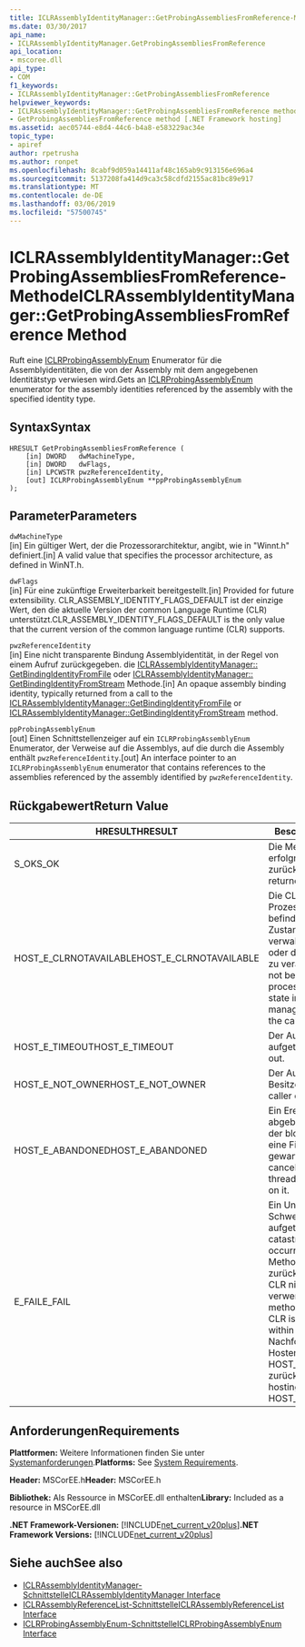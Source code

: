 ```yaml
---
title: ICLRAssemblyIdentityManager::GetProbingAssembliesFromReference-Methode
ms.date: 03/30/2017
api_name:
- ICLRAssemblyIdentityManager.GetProbingAssembliesFromReference
api_location:
- mscoree.dll
api_type:
- COM
f1_keywords:
- ICLRAssemblyIdentityManager::GetProbingAssembliesFromReference
helpviewer_keywords:
- ICLRAssemblyIdentityManager::GetProbingAssembliesFromReference method [.NET Framework hosting]
- GetProbingAssembliesFromReference method [.NET Framework hosting]
ms.assetid: aec05744-e8d4-44c6-b4a8-e583229ac34e
topic_type:
- apiref
author: rpetrusha
ms.author: ronpet
ms.openlocfilehash: 8cabf9d059a14411af48c165ab9c913156e696a4
ms.sourcegitcommit: 5137208fa414d9ca3c58cdfd2155ac81bc89e917
ms.translationtype: MT
ms.contentlocale: de-DE
ms.lasthandoff: 03/06/2019
ms.locfileid: "57500745"
---
```

# <a name="iclrassemblyidentitymanagergetprobingassembliesfromreference-method"></a><span data-ttu-id="703a4-102">ICLRAssemblyIdentityManager::GetProbingAssembliesFromReference-Methode</span><span class="sxs-lookup"><span data-stu-id="703a4-102">ICLRAssemblyIdentityManager::GetProbingAssembliesFromReference Method</span></span>
<span data-ttu-id="703a4-103">Ruft eine [ICLRProbingAssemblyEnum](../../../../docs/framework/unmanaged-api/hosting/iclrprobingassemblyenum-interface.md) Enumerator für die Assemblyidentitäten, die von der Assembly mit dem angegebenen Identitätstyp verwiesen wird.</span><span class="sxs-lookup"><span data-stu-id="703a4-103">Gets an [ICLRProbingAssemblyEnum](../../../../docs/framework/unmanaged-api/hosting/iclrprobingassemblyenum-interface.md) enumerator for the assembly identities referenced by the assembly with the specified identity type.</span></span>  
  
## <a name="syntax"></a><span data-ttu-id="703a4-104">Syntax</span><span class="sxs-lookup"><span data-stu-id="703a4-104">Syntax</span></span>  
  
```  
HRESULT GetProbingAssembliesFromReference (  
    [in] DWORD   dwMachineType,  
    [in] DWORD   dwFlags,  
    [in] LPCWSTR pwzReferenceIdentity,  
    [out] ICLRProbingAssemblyEnum **ppProbingAssemblyEnum  
);  
```  
  
## <a name="parameters"></a><span data-ttu-id="703a4-105">Parameter</span><span class="sxs-lookup"><span data-stu-id="703a4-105">Parameters</span></span>  
 `dwMachineType`  
 <span data-ttu-id="703a4-106">[in] Ein gültiger Wert, der die Prozessorarchitektur, angibt, wie in "Winnt.h" definiert.</span><span class="sxs-lookup"><span data-stu-id="703a4-106">[in] A valid value that specifies the processor architecture, as defined in WinNT.h.</span></span>  
  
 `dwFlags`  
 <span data-ttu-id="703a4-107">[in] Für eine zukünftige Erweiterbarkeit bereitgestellt.</span><span class="sxs-lookup"><span data-stu-id="703a4-107">[in] Provided for future extensibility.</span></span> <span data-ttu-id="703a4-108">CLR_ASSEMBLY_IDENTITY_FLAGS_DEFAULT ist der einzige Wert, den die aktuelle Version der common Language Runtime (CLR) unterstützt.</span><span class="sxs-lookup"><span data-stu-id="703a4-108">CLR_ASSEMBLY_IDENTITY_FLAGS_DEFAULT is the only value that the current version of the common language runtime (CLR) supports.</span></span>  
  
 `pwzReferenceIdentity`  
 <span data-ttu-id="703a4-109">[in] Eine nicht transparente Bindung Assemblyidentität, in der Regel von einem Aufruf zurückgegeben. die [ICLRAssemblyIdentityManager:: GetBindingIdentityFromFile](../../../../docs/framework/unmanaged-api/hosting/iclrassemblyidentitymanager-getbindingidentityfromfile-method.md) oder [ICLRAssemblyIdentityManager:: GetBindingIdentityFromStream](../../../../docs/framework/unmanaged-api/hosting/iclrassemblyidentitymanager-getbindingidentityfromstream-method.md) Methode.</span><span class="sxs-lookup"><span data-stu-id="703a4-109">[in] An opaque assembly binding identity, typically returned from a call to the [ICLRAssemblyIdentityManager::GetBindingIdentityFromFile](../../../../docs/framework/unmanaged-api/hosting/iclrassemblyidentitymanager-getbindingidentityfromfile-method.md) or [ICLRAssemblyIdentityManager::GetBindingIdentityFromStream](../../../../docs/framework/unmanaged-api/hosting/iclrassemblyidentitymanager-getbindingidentityfromstream-method.md) method.</span></span>  
  
 `ppProbingAssemblyEnum`  
 <span data-ttu-id="703a4-110">[out] Einen Schnittstellenzeiger auf ein `ICLRProbingAssemblyEnum` Enumerator, der Verweise auf die Assemblys, auf die durch die Assembly enthält `pwzReferenceIdentity`.</span><span class="sxs-lookup"><span data-stu-id="703a4-110">[out] An interface pointer to an `ICLRProbingAssemblyEnum` enumerator that contains references to the assemblies referenced by the assembly identified by `pwzReferenceIdentity`.</span></span>  
  
## <a name="return-value"></a><span data-ttu-id="703a4-111">Rückgabewert</span><span class="sxs-lookup"><span data-stu-id="703a4-111">Return Value</span></span>  
  
|<span data-ttu-id="703a4-112">HRESULT</span><span class="sxs-lookup"><span data-stu-id="703a4-112">HRESULT</span></span>|<span data-ttu-id="703a4-113">Beschreibung</span><span class="sxs-lookup"><span data-stu-id="703a4-113">Description</span></span>|  
|-------------|-----------------|  
|<span data-ttu-id="703a4-114">S_OK</span><span class="sxs-lookup"><span data-stu-id="703a4-114">S_OK</span></span>|<span data-ttu-id="703a4-115">Die Methode wurde erfolgreich zurückgegeben.</span><span class="sxs-lookup"><span data-stu-id="703a4-115">The method returned successfully.</span></span>|  
|<span data-ttu-id="703a4-116">HOST_E_CLRNOTAVAILABLE</span><span class="sxs-lookup"><span data-stu-id="703a4-116">HOST_E_CLRNOTAVAILABLE</span></span>|<span data-ttu-id="703a4-117">Die CLR wurde nicht in einen Prozess geladen und befindet sich in einem Zustand, in dem nicht verwalteten Code ausführen oder den Aufruf erfolgreich zu verarbeiten.</span><span class="sxs-lookup"><span data-stu-id="703a4-117">The CLR has not been loaded into a process, or the CLR is in a state in which it cannot run managed code or process the call successfully.</span></span>|  
|<span data-ttu-id="703a4-118">HOST_E_TIMEOUT</span><span class="sxs-lookup"><span data-stu-id="703a4-118">HOST_E_TIMEOUT</span></span>|<span data-ttu-id="703a4-119">Der Aufruf ist ein Timeout aufgetreten.</span><span class="sxs-lookup"><span data-stu-id="703a4-119">The call timed out.</span></span>|  
|<span data-ttu-id="703a4-120">HOST_E_NOT_OWNER</span><span class="sxs-lookup"><span data-stu-id="703a4-120">HOST_E_NOT_OWNER</span></span>|<span data-ttu-id="703a4-121">Der Aufrufer ist nicht Besitzer der Sperre.</span><span class="sxs-lookup"><span data-stu-id="703a4-121">The caller does not own the lock.</span></span>|  
|<span data-ttu-id="703a4-122">HOST_E_ABANDONED</span><span class="sxs-lookup"><span data-stu-id="703a4-122">HOST_E_ABANDONED</span></span>|<span data-ttu-id="703a4-123">Ein Ereignis wurde abgebrochen, während sich der blockierte Thread oder eine Fiber darauf gewartet.</span><span class="sxs-lookup"><span data-stu-id="703a4-123">An event was canceled while a blocked thread or fiber was waiting on it.</span></span>|  
|<span data-ttu-id="703a4-124">E_FAIL</span><span class="sxs-lookup"><span data-stu-id="703a4-124">E_FAIL</span></span>|<span data-ttu-id="703a4-125">Ein Unbekannter Schwerwiegender Fehler ist aufgetreten.</span><span class="sxs-lookup"><span data-stu-id="703a4-125">An unknown catastrophic failure occurred.</span></span> <span data-ttu-id="703a4-126">Wenn eine Methode E_FAIL zurückgegeben wird, ist die CLR nicht mehr im Prozess verwendet werden.</span><span class="sxs-lookup"><span data-stu-id="703a4-126">If a method returns E_FAIL, the CLR is no longer usable within the process.</span></span> <span data-ttu-id="703a4-127">Nachfolgende Aufrufe zum Hosten der Methoden HOST_E_CLRNOTAVAILABLE zurück.</span><span class="sxs-lookup"><span data-stu-id="703a4-127">Subsequent calls to hosting methods return HOST_E_CLRNOTAVAILABLE.</span></span>|  
  
## <a name="requirements"></a><span data-ttu-id="703a4-128">Anforderungen</span><span class="sxs-lookup"><span data-stu-id="703a4-128">Requirements</span></span>  
 <span data-ttu-id="703a4-129">**Plattformen:** Weitere Informationen finden Sie unter [Systemanforderungen](../../../../docs/framework/get-started/system-requirements.md).</span><span class="sxs-lookup"><span data-stu-id="703a4-129">**Platforms:** See [System Requirements](../../../../docs/framework/get-started/system-requirements.md).</span></span>  
  
 <span data-ttu-id="703a4-130">**Header:** MSCorEE.h</span><span class="sxs-lookup"><span data-stu-id="703a4-130">**Header:** MSCorEE.h</span></span>  
  
 <span data-ttu-id="703a4-131">**Bibliothek:** Als Ressource in MSCorEE.dll enthalten</span><span class="sxs-lookup"><span data-stu-id="703a4-131">**Library:** Included as a resource in MSCorEE.dll</span></span>  
  
 <span data-ttu-id="703a4-132">**.NET Framework-Versionen:** [!INCLUDE[net_current_v20plus](../../../../includes/net-current-v20plus-md.md)]</span><span class="sxs-lookup"><span data-stu-id="703a4-132">**.NET Framework Versions:** [!INCLUDE[net_current_v20plus](../../../../includes/net-current-v20plus-md.md)]</span></span>  
  
## <a name="see-also"></a><span data-ttu-id="703a4-133">Siehe auch</span><span class="sxs-lookup"><span data-stu-id="703a4-133">See also</span></span>
- [<span data-ttu-id="703a4-134">ICLRAssemblyIdentityManager-Schnittstelle</span><span class="sxs-lookup"><span data-stu-id="703a4-134">ICLRAssemblyIdentityManager Interface</span></span>](../../../../docs/framework/unmanaged-api/hosting/iclrassemblyidentitymanager-interface.md)
- [<span data-ttu-id="703a4-135">ICLRAssemblyReferenceList-Schnittstelle</span><span class="sxs-lookup"><span data-stu-id="703a4-135">ICLRAssemblyReferenceList Interface</span></span>](../../../../docs/framework/unmanaged-api/hosting/iclrassemblyreferencelist-interface.md)
- [<span data-ttu-id="703a4-136">ICLRProbingAssemblyEnum-Schnittstelle</span><span class="sxs-lookup"><span data-stu-id="703a4-136">ICLRProbingAssemblyEnum Interface</span></span>](../../../../docs/framework/unmanaged-api/hosting/iclrprobingassemblyenum-interface.md)
